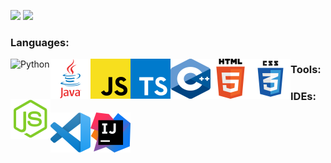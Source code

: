 ![](https://github.com/WiggleGiggle/github-stats/blob/master/generated/overview.svg)
![](https://github.com/WiggleGiggle/github-stats/blob/master/generated/languages.svg)

### Languages:   
<img src='./images/PythonLogo.png' alt='Python' width='64px' height='64px' align='left' />
<img src='./images/JavaLogo.png' alt='Java' width='64px' height='64px' align='left' />
<img src='./images/JavaScriptLogo.png' alt='JavaScript' width='64px' height='64px' align='left' />
<img src='./images/TypeScriptLogo.png' alt='TypeScript' width='64px' height='64px' align='left' />
<img src='./images/C++Logo.png' alt='C++' width='64px' height='64px' align='left' />
<img src='./images/HTMLLogo.png' alt='HTML' width='64px' height='64px' align='left' />
<img src='./images/CSSLogo.png' alt='CSS' width='64px' height='64px' align='left' />

### Tools:
<img src='./images/NodeJSLogo.png' alt='Node.js' width='64px' height='64px' align='left' />

### IDEs:
<img src='./images/VSCodeLogo.png' alt='Visual Studio Code' width='64px' height='64px' align='left' />
<img src='./images/IntelliJLogo.png' alt='IntelliJ' width='64px' height='64px' align='left' />
